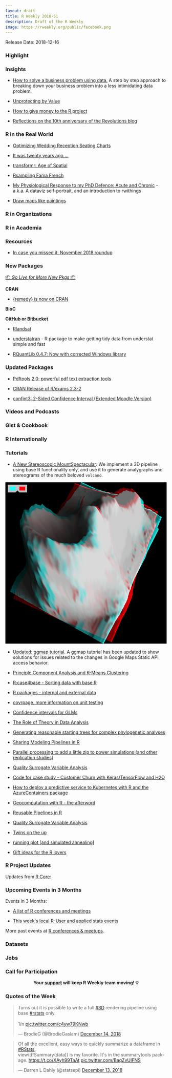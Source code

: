 ```yaml
---
layout: draft
title: R Weekly 2018-51
description: Draft of the R Weekly
image: https://rweekly.org/public/facebook.png
---
```


Release Date: 2018-12-16

###  Highlight



### Insights

+ [How to solve a business problem using data.](https://www.littlemissdata.com/blog/businessproblem) A step by step approach to breaking down your business problem into a less intimidating data problem.

+ [Unprotecting by Value](https://developer.r-project.org/Blog/public/2018/12/10/unprotecting-by-value/)

+ [How to give money to the R project](https://blog.revolutionanalytics.com/2018/12/support-your-tools.html)


+ [Reflections on the 10th anniversary of the Revolutions blog](https://blog.revolutionanalytics.com/2018/12/ten-years-of-revolutions.html)

### R in the Real World

+ [Optimizing Wedding Reception Seating Charts](https://aldee153.github.io/2018-11-21-optimizing-wedding-seats/)

+ [It was twenty years ago …](http://dirk.eddelbuettel.com/blog/2018/12/08#twenty_years_ago)

+ [transformr: Age of Spatial](https://www.data-imaginist.com/2018/transformr-age-of-spatial/)

+ [Rsampling Fama French](https://rviews.rstudio.com/2018/12/13/rsampling-fama-french/)

+ [My Physiological Response to my PhD Defence: Acute and Chronic](https://www.granvillematheson.com/post/self-portrait/) - a.k.a. A dataviz self-portrait, and an introduction to rwithings

+ [Draw maps like paintings](https://statnmap.com/2018-04-18-draw-maps-like-paintings/)

###  R in Organizations



###  R in Academia



###  Resources


+ [In case you missed it: November 2018 roundup](https://blog.revolutionanalytics.com/2018/12/in-case-you-missed-it-november-2018-roundup.html)


###  New Packages

<p class="added-hostname"><a href="https://rweekly.org/live" target="_blank" class="externalLink">📦 <i>Go Live for More New Pkgs</i> 📦</a></p>

**CRAN**

+ [{remedy} is now on CRAN](https://rtask.thinkr.fr/blog/remedy-is-now-on-cran/)


**BioC**


**GitHub or Bitbucket**

+ [Rlandsat](https://blog.socialcops.com/technology/data-science/announcing-rlandsat-landsat-8-data/)

+ [understatran](https://ewen.io/2018/12/10/understatr) - R package to make getting tidy data from understat simple and fast

+ [RQuantLib 0.4.7: Now with corrected Windows library](http://dirk.eddelbuettel.com/blog/2018/12/11#rquantlib_0.4.7)

### Updated Packages

+ [Pdftools 2.0: powerful pdf text extraction tools](https://ropensci.org/technotes/2018/12/14/pdftools-20/)


+ [CRAN Release of R/exams 2.3-2](http://www.R-exams.org/general/cran_release_232/)

+ [confint3: 2-Sided Confidence Interval (Extended Moodle Version)](http://www.R-exams.org/templates/confint3/)

###  Videos and Podcasts



### Gist & Cookbook




### R Internationally


###  Tutorials

+ [A New Stereoscopic MountSpectacular](https://www.brodieg.com/2018/12/12/three-d-pipeline/): We implement a 3D pipeline using base R functionality only, and use it to generate analygraphs and stereograms of the much beloved `volcano`.

![Volcano Analygraph](https://github.com/brodieG/shadow/blob/master/figure/unnamed-chunk-2-1.png)

+ [Updated: ggmap tutorial](https://www.littlemissdata.com/blog/maps). A ggmap tutorial has been updated to show solutions for issues related to the changes in Google Maps Static API access behavior.


+ [Principle Component Analysis and K-Means Clustering](https://annamarbut.blogspot.com/2018/12/submitter-segmentation.html)



+ [R:case4base - Sorting data with base R](https://jozefhajnala.gitlab.io/r/r008-sorting-data/)






+ [R packages - internal and external data](https://coolbutuseless.github.io/2018/12/10/r-packages-internal-and-external-data/)

+ [covrpage, more information on unit testing](https://itsalocke.com/blog/covrpage-more-information-on-unit-testing/)



+ [Confidence intervals for GLMs](https://www.fromthebottomoftheheap.net/2018/12/10/confidence-intervals-for-glms/)




+ [The Role of Theory in Data Analysis](https://simplystatistics.org/2018/12/11/the-role-of-theory-in-data-analysis/)


+ [Generating reasonable starting trees for complex phylogenetic analyses](https://ropensci.org/blog/2018/12/11/treestartr/)

+ [Sharing Modeling Pipelines in R](http://www.win-vector.com/blog/2018/12/sharing-modeling-pipelines-in-r/)

+ [Parallel processing to add a little zip to power simulations (and other replication studies)](https://www.rdatagen.net/post/parallel-processing-to-add-a-little-zip-to-power-simulations/)

+ [Quality Surrogate Variable Analysis ](http://research.libd.org/rstatsclub/2018/12/11/quality-surrogate-variable-analysis/)


+ [Code for case study - Customer Churn with Keras/TensorFlow and H2O](https://shirinsplayground.netlify.com/2018/12/customer_churn_code/)

+ [How to deploy a predictive service to Kubernetes with R and the AzureContainers package](https://blog.revolutionanalytics.com/2018/12/azurecontainers.html)

+ [Geocomputation with R - the afterword](https://nowosad.github.io/post/geocomputation-with-r-the-afterword/)


+ [Reusable Pipelines in R](http://www.win-vector.com/blog/2018/12/reusable-pipelines-in-r/)

+ [Quality Surrogate Variable Analysis ](http://LieberInstitute.github.io/rstatsclub/2018/12/11/quality-surrogate-variable-analysis/)


+ [Twins on the up](https://www.johnmackintosh.com/2018-12-13-meet-the-twins/)

+ [running plot [and simulated annealing]](https://xianblog.wordpress.com/2018/12/14/running-plot-and-simulated-annealing/)

+ [Gift ideas for the R lovers](https://itsalocke.com/blog/gift-ideas-for-the-r-lovers/)



<!--<div class="post-more-begi
n"></div><div class="post-more-end"></div>-->

###  R Project Updates

Updates from [R Core](http://developer.r-project.org/blosxom.cgi/R-devel/NEWS):


###  Upcoming Events in 3 Months

Events in 3 Months:

+ [A list of R conferences and meetings](https://jumpingrivers.github.io/meetingsR/events.html)


+ [This week's local R-User and applied stats events](https://community.rstudio.com/c/irl)

More past events at [R conferences & meetups](https://conf.rweekly.org).

### Datasets




### Jobs




###  Call for Participation



<p class="hide-support added-hostname support-rweekly" style="text-align: center;font-weight: bold;">Your <a class="non-visited externalLink" href="https://www.patreon.com/rweekly" onclick="pas(this)">support</a> will keep R Weekly team moving! 💡</p>

###  Quotes of the Week

<blockquote class="twitter-tweet" data-lang="en"><p lang="en" dir="ltr">Turns out it is possible to write a full <a href="https://twitter.com/hashtag/3D?src=hash&amp;ref_src=twsrc%5Etfw">#3D</a> rendering pipeline using base <a href="https://twitter.com/hashtag/rstats?src=hash&amp;ref_src=twsrc%5Etfw">#rstats</a> only.<br><br>1/n <a href="https://t.co/c4yw79KNwb">pic.twitter.com/c4yw79KNwb</a></p>&mdash; BrodieG (@BrodieGaslam) <a href="https://twitter.com/BrodieGaslam/status/1073589705332219904?ref_src=twsrc%5Etfw">December 14, 2018</a></blockquote>
<script async src="https://platform.twitter.com/widgets.js" charset="utf-8"></script>

<blockquote class="twitter-tweet" data-lang="en"><p lang="en" dir="ltr">Of all the excellent, easy ways to quickly summarize a dataframe in <a href="https://twitter.com/hashtag/RStats?src=hash&amp;ref_src=twsrc%5Etfw">#RStats</a>,<br> view(dfSummary(data)) is my favorite. It&#39;s in the summarytools package. <a href="https://t.co/XAyh99TaAt">https://t.co/XAyh99TaAt</a> <a href="https://t.co/BaqZvUIFNS">pic.twitter.com/BaqZvUIFNS</a></p>&mdash; Darren L Dahly (@statsepi) <a href="https://twitter.com/statsepi/status/1073182494009249793?ref_src=twsrc%5Etfw">December 13, 2018</a></blockquote>

